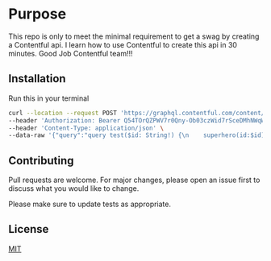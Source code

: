 # Purpose

This repo is only to meet the minimal requirement to get a swag by creating a Contentful api. I learn how to use Contentful to create this api in 30 minutes.  Good Job Contentful team!!!

## Installation

Run this in your terminal



```bash
curl --location --request POST 'https://graphql.contentful.com/content/v1/spaces/a52pzv0h94gs/environments/master' \
--header 'Authorization: Bearer Q54TOrQZPWV7r0Qny-Ob03czWid7rSceDMhNWqWA7a8' \
--header 'Content-Type: application/json' \
--data-raw '{"query":"query test($id: String!) {\n    superhero(id:$id) {\n        name\n    }\n}","variables":{"id":"gB6fS7OGN6qpmbFVABDCB"}}'
```

## Contributing
Pull requests are welcome. For major changes, please open an issue first to discuss what you would like to change.

Please make sure to update tests as appropriate.

## License
[MIT](https://choosealicense.com/licenses/mit/)

